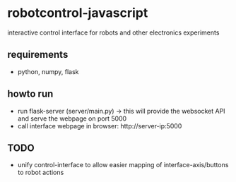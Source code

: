 # robotcontrol-javascript
interactive control interface for robots and other electronics experiments

## requirements
* python, numpy, flask

## howto run
* run flask-server (server/main.py) -> this will provide the websocket API and serve the webpage on port 5000 
* call interface webpage in browser: http://server-ip:5000

## TODO
* unify control-interface to allow easier mapping of interface-axis/buttons to robot actions
